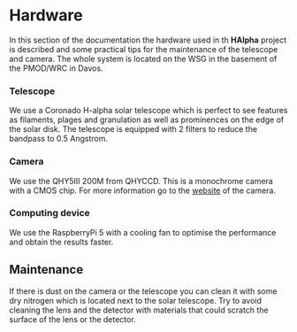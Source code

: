 # Hardware
In this section of the documentation the hardware used in th **HAlpha** project is described and some practical tips for the maintenance of the telescope and camera. The whole system is located on the WSG in the basement of the PMOD/WRC in Davos.

### Telescope
We use a Coronado H-alpha solar telescope which is perfect to see features as filaments, plages and granulation as well as prominences on the edge of the solar disk. The telescope is equipped with 2 filters to reduce the bandpass to 0.5 Angstrom.

### Camera
We use the QHY5III 200M from QHYCCD. This is a monochrome camera with a CMOS chip. For more information go to the [website](https://www.qhyccd.com/qhy5iii200m/) of the camera.

### Computing device
We use the RaspberryPi 5 with a cooling fan to optimise the performance and obtain the results faster.

## Maintenance
If there is dust on the camera or the telescope you can clean it with some dry nitrogen which is located next to the solar telescope. Try to avoid cleaning the lens and the detector with materials that could scratch the surface of the lens or the detector. 